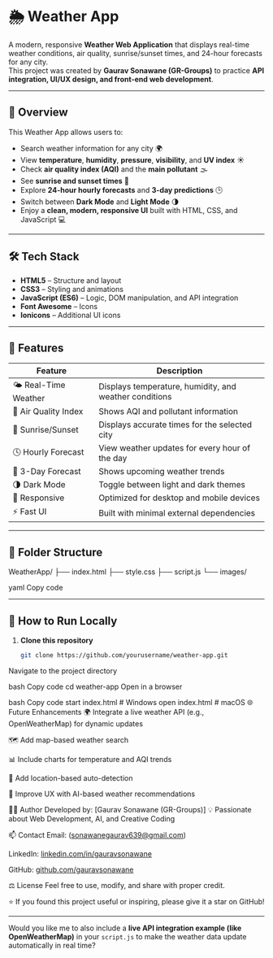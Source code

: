 # 🌦️ Weather App

A modern, responsive **Weather Web Application** that displays real-time weather conditions, air quality, sunrise/sunset times, and 24-hour forecasts for any city.  
This project was created by **Gaurav Sonawane (GR-Groups)** to practice **API integration, UI/UX design, and front-end web development**.

---

## 🧠 Overview

This Weather App allows users to:
- Search weather information for any city 🌍  
- View **temperature**, **humidity**, **pressure**, **visibility**, and **UV index** ☀️  
- Check **air quality index (AQI)** and the **main pollutant** 🌫️  
- See **sunrise and sunset times** 🌅  
- Explore **24-hour hourly forecasts** and **3-day predictions** 🕒  
- Switch between **Dark Mode** and **Light Mode** 🌗  
- Enjoy a **clean, modern, responsive UI** built with HTML, CSS, and JavaScript 💻  

---

## 🛠️ Tech Stack

- **HTML5** – Structure and layout  
- **CSS3** – Styling and animations  
- **JavaScript (ES6)** – Logic, DOM manipulation, and API integration  
- **Font Awesome** – Icons  
- **Ionicons** – Additional UI icons  

---

## 🧩 Features

| Feature | Description |
|----------|-------------|
| 🌤️ Real-Time Weather | Displays temperature, humidity, and weather conditions |
| 💨 Air Quality Index | Shows AQI and pollutant information |
| 🌇 Sunrise/Sunset | Displays accurate times for the selected city |
| 🕓 Hourly Forecast | View weather updates for every hour of the day |
| 📅 3-Day Forecast | Shows upcoming weather trends |
| 🌗 Dark Mode | Toggle between light and dark themes |
| 📱 Responsive | Optimized for desktop and mobile devices |
| ⚡ Fast UI | Built with minimal external dependencies |

---

## 🧱 Folder Structure

WeatherApp/
├── index.html
├── style.css
├── script.js
└── images/

yaml
Copy code

---

## 🚀 How to Run Locally

1. **Clone this repository**
   ```bash
   git clone https://github.com/yourusername/weather-app.git
Navigate to the project directory

bash
Copy code
cd weather-app
Open in a browser

bash
Copy code
start index.html   # Windows
open index.html    # macOS
🌐 Future Enhancements
🌍 Integrate a live weather API (e.g., OpenWeatherMap) for dynamic updates

🗺️ Add map-based weather search

📊 Include charts for temperature and AQI trends

💌 Add location-based auto-detection

🧠 Improve UX with AI-based weather recommendations

👨‍💻 Author
Developed by: [Gaurav Sonawane (GR-Groups)]
💡 Passionate about Web Development, AI, and Creative Coding

📫 Contact
Email: (sonawanegaurav639@gmail.com)

LinkedIn: [linkedin.com/in/gauravsonawane](https://www.linkedin.com/in/gaurav-sonawane-50652628b/)

GitHub: [github.com/gauravsonawane](https://github.com/Garryy31)

⚖️ License
Feel free to use, modify, and share with proper credit.

⭐ If you found this project useful or inspiring, please give it a star on GitHub!


---

Would you like me to also include a **live API integration example (like OpenWeatherMap)** in your `script.js` to make the weather data update automatically in real time?



